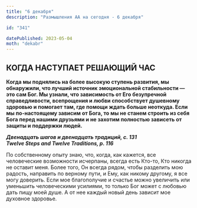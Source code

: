 ```yaml
---
title: "6 декабря"
description: "Размышления АА на сегодня - 6 декабря"

id: "341"

datePublished: 2023-05-04
moth: "dekabr"
---
```


## КОГДА НАСТУПАЕТ РЕШАЮЩИЙ ЧАС

**Когда мы поднялись на более высокую ступень развития, мы обнаружили, что
лучший источник эмоциональной стабильности — это сам Бог. Мы узнали, что
зависимость от Его безупречной справедливости, всепрощения и любви
способствует душевному здоровью и помогает там, где помощи ждать больше
неоткуда. Если мы по-настоящему зависим от Бога, то мы не станем строить из
себя Бога перед нашими друзьями и не захотим полностью зависеть от защиты и
поддержки людей.**

**_Двенадцать шагов и двенадцать традиций, с. 131  
Twelve Steps and Twelve Traditions, p. 116_**

По собственному опыту знаю, что, когда, как кажется, все человеческие
возможности исчерпаны, всегда есть Кто-то, Кто никогда не оставит меня. Более
того, Он всегда рядом, чтобы разделить мою радость, направить по верному пути,
и Ему, как никому другому, я все могу доверить. Если мое благополучие и
счастье можно увеличить или уменьшить человеческими усилиями, то только Бог
может с любовью дать пищу моей душе. А от нее каждый новый день зависит мое
духовное здоровье.
